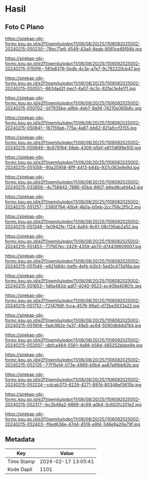 # Hasil

## Foto C Plano

https://sirekap-obj-formc.kpu.go.id/e2f1/pemilu/pdpr/11/06/08/20/25/1106082025002-20240215-050230--78ec71e6-4549-43a4-8eab-9081ce45f94b.jpg

https://sirekap-obj-formc.kpu.go.id/e2f1/pemilu/pdpr/11/06/08/20/25/1106082025002-20240215-015916--581e8376-0edb-4c3e-a7e7-9c782320cb47.jpg

https://sirekap-obj-formc.kpu.go.id/e2f1/pemilu/pdpr/11/06/08/20/25/1106082025002-20240215-050551--863dad2f-bec1-4a07-bc3c-82fac1e4e111.jpg

https://sirekap-obj-formc.kpu.go.id/e2f1/pemilu/pdpr/11/06/08/20/25/1106082025002-20240215-050702--bf7935be-a9bb-4eb7-9a56-74210e365b6c.jpg

https://sirekap-obj-formc.kpu.go.id/e2f1/pemilu/pdpr/11/06/08/20/25/1106082025002-20240215-050841--167159ab-775a-4a87-bb62-821afccf3155.jpg

https://sirekap-obj-formc.kpu.go.id/e2f1/pemilu/pdpr/11/06/08/20/25/1106082025002-20240215-050949--9c679164-58eb-4309-b5bf-e817d699e100.jpg

https://sirekap-obj-formc.kpu.go.id/e2f1/pemilu/pdpr/11/06/08/20/25/1106082025002-20240215-051058--90a25958-8fff-4413-b64b-937c063e8e9d.jpg

https://sirekap-obj-formc.kpu.go.id/e2f1/pemilu/pdpr/11/06/08/20/25/1106082025002-20240215-033856--4c756842-7886-45bd-8607-b6ed8cafd4a3.jpg

https://sirekap-obj-formc.kpu.go.id/e2f1/pemilu/pdpr/11/06/08/20/25/1106082025002-20240215-051257--2380f784-45b4-4b0a-b0eb-2cc758c2f5c2.jpg

https://sirekap-obj-formc.kpu.go.id/e2f1/pemilu/pdpr/11/06/08/20/25/1106082025002-20240215-051348--1e0942fe-112d-4a94-8c61-08cf36ab2a52.jpg

https://sirekap-obj-formc.kpu.go.id/e2f1/pemilu/pdpr/11/06/08/20/25/1106082025002-20240215-051453--717907ec-2429-4359-ab70-d74439609007.jpg

https://sirekap-obj-formc.kpu.go.id/e2f1/pemilu/pdpr/11/06/08/20/25/1106082025002-20240215-051549--e621d84c-befb-4efb-b2b3-5ed3c473d16a.jpg

https://sirekap-obj-formc.kpu.go.id/e2f1/pemilu/pdpr/11/06/08/20/25/1106082025002-20240215-051653--1d6a482d-adf7-4040-9523-ec409d40801c.jpg

https://sirekap-obj-formc.kpu.go.id/e2f1/pemilu/pdpr/11/06/08/20/25/1106082025002-20240215-051752--7214768f-1cca-4576-99a0-d72be3033a22.jpg

https://sirekap-obj-formc.kpu.go.id/e2f1/pemilu/pdpr/11/06/08/20/25/1106082025002-20240215-051908--fadc982e-fa37-49a5-ac64-5090db94d764.jpg

https://sirekap-obj-formc.kpu.go.id/e2f1/pemilu/pdpr/11/06/08/20/25/1106082025002-20240215-052007--dbfca484-5561-4a98-b56d-485252bbbe9e.jpg

https://sirekap-obj-formc.kpu.go.id/e2f1/pemilu/pdpr/11/06/08/20/25/1106082025002-20240215-052135--77f15e14-073e-4969-b5b4-aa87e6fbb62b.jpg

https://sirekap-obj-formc.kpu.go.id/e2f1/pemilu/pdpr/11/06/08/20/25/1106082025002-20240215-052224--cdcab373-6229-4271-897d-80348ef3615b.jpg

https://sirekap-obj-formc.kpu.go.id/e2f1/pemilu/pdpr/11/06/08/20/25/1106082025002-20240215-052317--bc2b48a2-6869-4c69-a0b4-3c602fc201e2.jpg

https://sirekap-obj-formc.kpu.go.id/e2f1/pemilu/pdpr/11/06/08/20/25/1106082025002-20240215-052403--f6ed638e-47d4-4519-a9f4-346e9a20e79f.jpg


## Metadata

| Key        | Value               |
| ---------- | ------------------- |
| Time Stamp | 2024-02-17 13:05:41 |
| Kode Dapil | 1101                |



